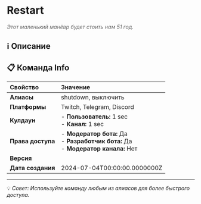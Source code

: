 # Restart

<span style="color: #666; font-style: italic;">Этот маленький манёвр будет стоить нам 51 год.</span>

## ℹ️ Описание

## 📋 Команда Info

| **Свойство** | **Значение** |
|:----------------|:----------------|
| **Алиасы** | shutdown, выключить |
| **Платформы** | Twitch, Telegram, Discord |
| **Кулдаун** | - **Пользователь:** 1 sec<br> - **Канал:** 1 sec |
| **Права доступа** | - **Модератор бота:** Да<br> - **Разработчик бота:** Да<br> - **Модератор канала:** Нет |
| **Версия** |  |
| **Дата создания** | 2024-07-04T00:00:00.0000000Z |

---

💡 *Совет: Используйте команду любым из алиасов для более быстрого доступа.*
